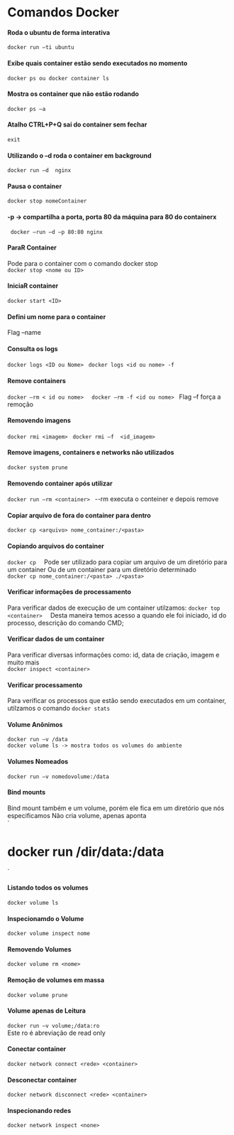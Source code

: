 # Comandos Docker

#### Roda o ubuntu de forma interativa  
`
docker run –ti ubuntu  
`
#### Exibe quais container estão sendo executados no momento  
`
docker ps ou docker container ls  
`
#### Mostra os container que não estão rodando 
`
docker ps –a  
`
#### Atalho CTRL+P+Q sai do container sem fechar 
`
exit 
`
#### Utilizando o –d roda o container em background 
`
docker run –d  nginx 
`
#### Pausa o container  
`
docker stop nomeContainer 
`
#### -p -> compartilha a porta, porta 80 da máquina para 80 do containerx 
` 
docker –run –d –p 80:80 nginx  
`
#### ParaR Container 
Pode para o container com o comando docker stop <nome ou ID>  
`
docker stop <nome ou ID> 
`
#### IniciaR container 
`
docker start <ID> 
` 
#### Defini um nome para o container  

Flag –name  

#### Consulta os logs  
`
docker logs <ID ou Nome> 
`
`
docker logs <id ou nome> -f  
` 
#### Remove containers 
`
docker –rm < id ou nome>  
`
`
docker –rm -f <id ou nome> 
`
Flag –f força a remoção  
#### Removendo imagens
`
docker rmi <imagem> 
`
`
docker rmi –f  <id_imagem> 
`
#### Remove imagens, containers e networks não utilizados 
`
docker system prune 
`
#### Removendo container após utilizar  
`
docker run –rm <container> 
`
--rm executa o conteiner e depois remove  

#### Copiar arquivo de fora do container para dentro 
`
docker cp <arquivo> nome_container:/<pasta> 
`
#### Copiando arquivos do container  
`
docker cp  
`
Pode ser utilizado para copiar um arquivo de um diretório para um container 
Ou de um container para um diretório determinado  
`
docker cp nome_container:/<pasta> ./<pasta> 
`
#### Verificar informações de processamento  
Para verificar dados de execução de um container utilzamos:
`
docker top <container>  
`
Desta maneira temos acesso a quando ele foi iniciado, id do processo, descrição do comando CMD;  

#### Verificar dados de um container  
Para verificar diversas informações como: id, data de criação, imagem e muito mais  
`
docker inspect <container>  
`
#### Verificar processamento  
Para verificar os processos que estão sendo executados em um container, utilzamos o comando 
`
docker stats 
`  
#### Volume Anônimos  
`
docker run –v /data 
`  
`
docker volume ls -> mostra todos os volumes do ambiente 
`  
#### Volumes Nomeados  
`
docker run –v nomedovolume:/data 
`  
#### Bind mounts  
Bind mount também e um volume, porém ele fica em um diretório que nós especificamos 
Não cria volume, apenas aponta  
`
# docker run /dir/data:/data 
`
#### Listando todos os volumes  
`
docker volume ls  
`
#### Inspecionamdo  o Volume  
`
docker volume inspect nome 
`
#### Removendo Volumes  
`
docker volume rm <nome> 
`
#### Remoção de volumes em massa  
`
docker volume prune 
`
#### Volume apenas de Leitura 
`
docker run –v volume;/data:ro 
`  
Este ro é abreviação de read only 
#### Conectar container 
`
docker network connect <rede> <container> 
`  
#### Desconectar container  
`
docker network disconnect <rede> <container> 
`  
#### Inspecionando redes  
`
docker network inspect <none>  
`  
